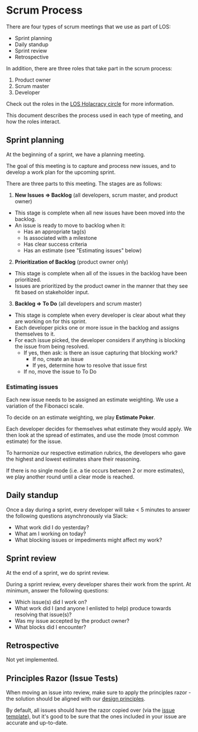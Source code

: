 # Scrum Process

There are four types of scrum meetings that we use as part of LOS:
- Sprint planning
- Daily standup
- Sprint review
- Retrospective

In addition, there are three roles that take part in the scrum process:
1. Product owner
1. Scrum master
1. Developer

Check out the roles in the [LOS Holacracy circle](https://glassfrog.holacracy.org/circles/6616) for more information.

This document describes the process used in each type of meeting, and how the roles interact.

## Sprint planning
At the beginning of a sprint, we have a planning meeting.

The goal of this meeting is to capture and process new issues, and to develop a work plan for the upcoming sprint.

There are three parts to this meeting. The stages are as follows:

1. **New Issues => Backlog** (all developers, scrum master, and product owner)
  - This stage is complete when all new issues have been moved into the backlog.
  - An issue is ready to move to backlog when it:
    - Has an appropriate tag(s)
    - Is associated with a milestone
    - Has clear success criteria
    - Has an estimate (see "Estimating issues" below)
2. **Prioritization of Backlog** (product owner only)
  - This stage is complete when all of the issues in the backlog have been prioritized.
  - Issues are prioritized by the product owner in the manner that they see fit based on stakeholder input.
3. **Backlog => To Do** (all developers and scrum master)
  - This stage is complete when every developer is clear about what they are working on for this sprint.
  - Each developer picks one or more issue in the backlog and assigns themselves to it.
  - For each issue picked, the developer considers if anything is blocking the issue from being resolved.
    - If yes, then ask: is there an issue capturing that blocking work?
      - If no, create an issue
      - If yes, determine how to resolve that issue first
    - If no, move the issue to To Do

### Estimating issues
Each new issue needs to be assigned an estimate weighting. We use a variation of the Fibonacci scale.

To decide on an estimate weighting, we play **Estimate Poker**.

Each developer decides for themselves what estimate they would apply. We then look at the spread of estimates, and use the mode (most common estimate) for the issue.

To harmonize our respective estimation rubrics, the developers who gave the highest and lowest estimates share their reasoning.

If there is no single mode (i.e. a tie occurs between 2 or more estimates), we play another round until a clear mode is reached.

## Daily standup
Once a day during a sprint, every developer will take < 5 minutes to answer the following questions asynchronously via Slack:

- What work did I do yesterday?
- What am I working on today?
- What blocking issues or impediments might affect my work?

## Sprint review
At the end of a sprint, we do sprint review.

During a sprint review, every developer shares their work from the sprint. At minimum, answer the following questions:

- Which issue(s) did I work on?
- What work did I (and anyone I enlisted to help) produce towards resolving that issue(s)?
- Was my issue accepted by the product owner?
- What blocks did I encounter?

## Retrospective
Not yet implemented.

## Principles Razor (Issue Tests)

When moving an issue into review, make sure to apply the principles razor - the solution should be aligned with our [design principles](../blueprint/design-principles.md).

By default, all issues should have the razor copied over (via the [issue template](../.github/ISSUE_TEMPLATE.md)), but it's good to be sure that the ones included in your issue are accurate and up-to-date.
